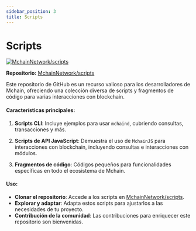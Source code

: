 ```yaml
---
sidebar_position: 3
title: Scripts
---
```


# Scripts

[![MchainNetwork/scripts](https://gh-card.dev/repos/mchainnetwork/scripts.svg)](https://github.com/MchainNetwork/scripts)

**Repositorio:** [MchainNetwork/scripts](https://github.com/MchainNetwork/scripts)

Este repositorio de GitHub es un recurso valioso para los desarrolladores de Mchain, ofreciendo una colección diversa de scripts y fragmentos de código para varias interacciones con blockchain.

#### Características principales:

1. **Scripts CLI**: Incluye ejemplos para usar `mchaind`, cubriendo consultas, transacciones y más.

2. **Scripts de API JavaScript**: Demuestra el uso de `MchainJS` para interacciones con blockchain, incluyendo consultas e interacciones con módulos.

3. **Fragmentos de código**: Códigos pequeños para funcionalidades específicas en todo el ecosistema de Mchain.

#### Uso:

- **Clonar el repositorio**: Accede a los scripts en [MchainNetwork/scripts](https://github.com/MchainNetwork/scripts).
- **Explorar y adaptar**: Adapta estos scripts para ajustarlos a las necesidades de tu proyecto.
- **Contribución de la comunidad**: Las contribuciones para enriquecer este repositorio son bienvenidas.
